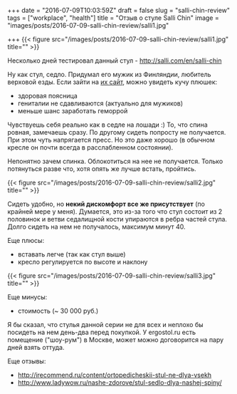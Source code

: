 +++
date = "2016-07-09T10:03:59Z"
draft = false
slug = "salli-chin-review"
tags = ["workplace", "health"]
title = "Отзыв о стуле Salli Chin"
image = "images/posts/2016-07-09-salli-chin-review/salli1.jpg"

+++
{{< figure src="/images/posts/2016-07-09-salli-chin-review/salli1.jpg" title="" >}}

<!--more-->

Несколько дней тестировал данный стул - http://salli.com/en/salli-chin

Ну как стул, седло. Придумал его мужик из Финляндии, любитель верховой езды. Если зайти на [их сайт](http://salli.com/en), можно увидеть кучу плюшек:

- здоровая поясница
- гениталии не сдавливаются (актуально для мужиков)
- меньше шанс заработать геморрой

Чувствуешь себя реально как в седле на лошади :) То, что спина ровная,
замечаешь сразу. По другому сидеть попросту не получается. При этом чуть
напрягается пресс. Но это даже хорошо (в обычном кресле он почти всегда в
расслабленном состоянии).

Непонятно зачем спинка. Облокотиться на нее не получается. Только потянуться
разве что, хотя опять же лучше встать, пройтись.

{{< figure src="/images/posts/2016-07-09-salli-chin-review/salli2.jpg" title="" >}}

Сидеть удобно, но **некий дискомфорт все же присутствует** (по крайней мере у
меня). Думается, это из-за того что стул состоит из 2 половинок и ветви
седалищной кости упираются в ребра частей стула. Долго сидеть на нем не
получалось, максимум минут 40.

Еще плюсы:

- вставать легче (так как стул выше)
- кресло регулируется по высоте и наклону

{{< figure src="/images/posts/2016-07-09-salli-chin-review/salli3.jpg" title="" >}}

Еще минусы:

- стоимость (~ 30 000 руб.)

Я бы сказал, что стулья данной серии не для всех и неплохо бы посидеть на нем
день-два перед покупкой. У ergostol.ru есть помещение ("шоу-рум") в Москве,
может можно договорится на пару дней взять оттуда.

Еще отзывы:

- http://irecommend.ru/content/ortopedicheskii-stul-ne-dlya-vsekh
- http://www.ladywow.ru/nashe-zdorove/stul-sedlo-dlya-nashej-spiny/
